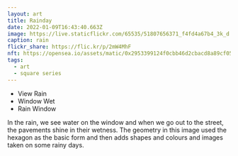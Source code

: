 ```yaml
---
layout: art
title: Rainday
date: 2022-01-09T16:43:40.663Z
image: https://live.staticflickr.com/65535/51807656371_f4fd4a67b4_3k_d.jpg
caption: rain
flickr_share: https://flic.kr/p/2mW4MhF
nft: https://opensea.io/assets/matic/0x2953399124f0cbb46d2cbacd8a89cf0599974963/48162648330355413914028108631647327469322174667090404439099707899709946331140/
tags:
  - art
  - square series
---
```

* View Rain
* Window Wet
* Rain Window

In the rain, we see water on the window and when we go out to the street, the pavements shine in their wetness. The geometry in this image used the hexagon as the basic form and then adds shapes and colours and images taken on some rainy days.